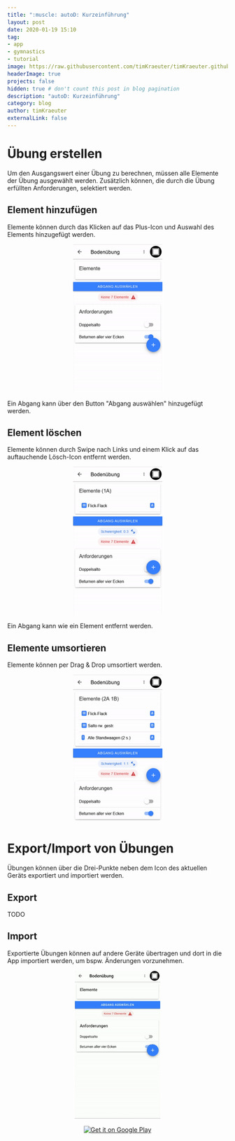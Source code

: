 ```yaml
---
title: ":muscle: autoD: Kurzeinführung"
layout: post
date: 2020-01-19 15:10
tag:
- app
- gymnastics
- tutorial
image: https://raw.githubusercontent.com/timKraeuter/timKraeuter.github.io/master/assets/images/playstore_icon.png
headerImage: true
projects: false
hidden: true # don't count this post in blog pagination
description: "autoD: Kurzeinführung"
category: blog
author: timKraeuter
externalLink: false
---
```


# Übung erstellen
Um den Ausgangswert einer Übung zu berechnen, müssen alle Elemente der Übung ausgewählt werden. Zusätzlich können, die durch die Übung erfüllten Anforderungen, selektiert werden.
## Element hinzufügen
Elemente können durch das Klicken auf das Plus-Icon und Auswahl des Elements hinzugefügt werden.
<p align="center">
    <img alt="Hinzufügen von Elementen" src="https://raw.githubusercontent.com/timKraeuter/timKraeuter.github.io/tutorials/assets/images/tutorial/add_de.gif"><img/>
</p>
Ein Abgang kann über den Button "Abgang auswählen" hinzugefügt werden.

## Element löschen
Elemente können durch Swipe nach Links und einem Klick auf das auftauchende Lösch-Icon entfernt werden.
<p align="center">
    <img alt="Löschen von Elementen" src="https://raw.githubusercontent.com/timKraeuter/timKraeuter.github.io/tutorials/assets/images/tutorial/delete_de.gif"><img/>
</p>
Ein Abgang kann wie ein Element entfernt werden.

## Elemente umsortieren
Elemente können per Drag & Drop umsortiert werden.
<p align="center">
    <img alt="Drag & Drop von Elementen" src="https://raw.githubusercontent.com/timKraeuter/timKraeuter.github.io/tutorials/assets/images/tutorial/switch_de.gif"><img/>
</p>

# Export/Import von Übungen
Übungen können über die Drei-Punkte neben dem Icon des aktuellen Geräts exportiert und importiert werden.

## Export
TODO
## Import
Exportierte Übungen können auf andere Geräte übertragen und dort in die App importiert werden, um bspw. Änderungen vorzunehmen.
<p align="center">
    <img alt="Drag & Drop von Elementen" src="https://raw.githubusercontent.com/timKraeuter/timKraeuter.github.io/tutorials/assets/images/tutorial/import_de.gif"><img/>
</p>

<div class="breaker"></div>

<div style="text-align:center">
<a href='https://play.google.com/store/apps/details?id=de.tk.autoD&pcampaignid=pcampaignidMKT-Other-global-all-co-prtnr-py-PartBadge-Mar2515-1'><img alt='Get it on Google Play' src='https://play.google.com/intl/en_us/badges/static/images/badges/en_badge_web_generic.png'/></a>
</div>
